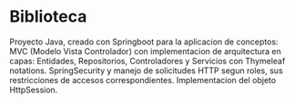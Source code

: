 # Biblioteca

Proyecto Java, creado con Springboot para la aplicacion de conceptos: MVC (Modelo Vista Controlador) con implementacion de arquitectura en capas: Entidades, Repositorios, Controladores y Servicios con Thymeleaf notations. SpringSecurity y manejo de solicitudes HTTP segun roles, sus restricciones de accesos correspondientes. Implementacion del objeto HttpSession.

